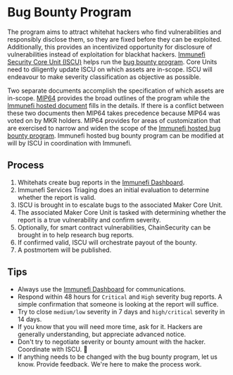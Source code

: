 # Bug Bounty Program

The program aims to attract whitehat hackers who find vulnerabilities and responsibly disclose them, so they are fixed before they can be exploited. Additionally, this provides an incentivized opportunity for disclosure of vulnerabilities instead of exploitation for blackhat hackers. [Immunefi Security Core Unit (ISCU)](https://mips.makerdao.com/mips/details/MIP39c2SP24#bug-bounty-program) helps run the [bug bounty program](https://mips.makerdao.com/mips/details/MIP64). Core Units need to diligently update ISCU on which assets are in-scope. ISCU will endeavour to make severity classification as objective as possible.

Two separate documents accomplish the specification of which assets are in-scope. [MIP64](https://mips.makerdao.com/mips/details/MIP64) provides the broad outlines of the program while the [Immunefi hosted document](https://immunefi.com/bounty/makerdao/) fills in the details. If there is a conflict between these two documents then MIP64 takes precedence because MIP64 was voted on by MKR holders. MIP64 provides for areas of customization that are exercised to narrow and widen the scope of the [Immunefi hosted bug bounty program](https://immunefi.com/bounty/makerdao/). Immunefi hosted bug bounty program can be modified at will by ISCU in coordination with Immunefi.

## Process

1. Whitehats create bug reports in the [Immunefi Dashboard](https://bugs.immunefi.com).
2. Immunefi Services Triaging does an initial evaluation to determine whether the report is valid.
3. ISCU is brought in to escalate bugs to the associated Maker Core Unit.
4. The associated Maker Core Unit is tasked with determining whether the report is a true vulnerability and confirm severity.
5. Optionally, for smart contract vulnerabilities, ChainSecurity can be brought in to help research bug reports.
6. If confirmed valid, ISCU will orchestrate payout of the bounty.
7. A postmortem will be published.

## Tips

- Always use the [Immunefi Dashboard](https://bugs.immunefi.com) for communications.
- Respond within 48 hours for `Critical` and `High` severity bug reports. A simple confirmation that someone is looking at the report will suffice.
- Try to close `medium/low` severity in 7 days and `high/critical` severity in 14 days.
- If you know that you will need more time, ask for it. Hackers are generally understanding, but appreciate advanced notice.
- Don't try to negotiate severity or bounty amount with the hacker. Coordinate with ISCU. :handshake: 
- If anything needs to be changed with the bug bounty program, let us know. Provide feedback. We're here to make the process work.
